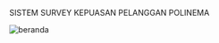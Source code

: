 
SISTEM SURVEY KEPUASAN
PELANGGAN POLINEMA



![beranda](https://github.com/user-attachments/assets/a97b4f43-0b41-4be9-979a-c3b238832d29)
